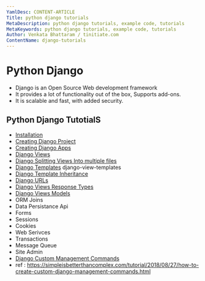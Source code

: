 ```yaml
---
YamlDesc: CONTENT-ARTICLE
Title: python django tutorials
MetaDescription: python django tutorials, example code, tutorials
MetaKeywords: python django tutorials, example code, tutorials
Author: Venkata Bhattaram / tinitiate.com
ContentName: django-tutorials
---
```


# Python Django
* Django is an Open Source Web development framework
* It provides a lot of functionality out of the box,
  Supports add-ons.
* It is scalable and fast, with added security.


## Python Django TutotialS
* [Installation](django-installation.html)
* [Creating Django Project](create-project.html)
* [Creating Django Apps](django-apps.html)
* [Django Views](django-views.html)
* [Django Splitting Views Into multiple files](django-apps-multiple-view-files.html)
* [Django Templates](django-view-templates.html) django-view-templates
* [Django Template Inheritance](django-template-inheritance.html)
* [Django URLs](django-urls.html)
* [Django Views Response Types](django-views-response-types.html)
* [Django Views Models](django-models.html)
* ORM Joins
* Data Persistance Api
* Forms
* Sessions
* Cookies
* Web Serivces
* Transactions
* Message Queue
* Site Admin
* [Django Custom Management Commands](django-custom-management-commands.html)
* ref : https://simpleisbetterthancomplex.com/tutorial/2018/08/27/how-to-create-custom-django-management-commands.html

